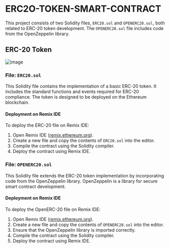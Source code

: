 # ERC2O-TOKEN-SMART-CONTRACT


This project consists of two Solidity files, `ERC20.sol` and `OPENERC20.sol`, both related to ERC-20 token development. The `OPENERC20.sol` file includes code from the OpenZeppelin library.

## ERC-20 Token

![image](https://github.com/jatin78380/ERC2O-TOKEN-SMART-CONTRACT/assets/149093745/fedfd731-4013-402a-abf9-0f2707c80790)


### File: `ERC20.sol`

This Solidity file contains the implementation of a basic ERC-20 token. It includes the standard functions and events required for ERC-20 compliance. The token is designed to be deployed on the Ethereum blockchain.

#### Deployment on Remix IDE

To deploy the ERC-20 file on Remix IDE:

1. Open Remix IDE ([remix.ethereum.org](https://remix.ethereum.org/)).
2. Create a new file and copy the contents of `ERC20.sol` into the editor.
3. Compile the contract using the Solidity compiler.
4. Deploy the contract  using Remix IDE.


### File: `OPENERC20.sol`

This Solidity file extends the ERC-20 token implementation by incorporating code from the OpenZeppelin library. OpenZeppelin is a library for secure smart contract development.

#### Deployment on Remix IDE

To deploy the OpenERC-20 file on Remix IDE:

1. Open Remix IDE ([remix.ethereum.org](https://remix.ethereum.org/)).
2. Create a new file and copy the contents of `OPENERC20.sol` into the editor.
3. Ensure that the OpenZeppelin library is imported correctly.
4. Compile the contract using the Solidity compiler.
5. Deploy the contract using Remix IDE.
